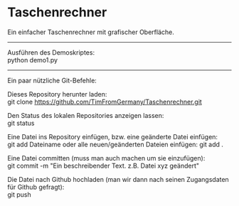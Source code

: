 # Taschenrechner
Ein einfacher Taschenrechner mit grafischer Oberfläche.

--------------------------------------
Ausführen des Demoskriptes:  
python demo1.py


--------------------------------------
Ein paar nützliche Git-Befehle:

Dieses Repository herunter laden:<br>
git clone https://github.com/TimFromGermany/Taschenrechner.git

Den Status des lokalen Repositories anzeigen lassen:  
git status

Eine Datei ins Repository einfügen, bzw. eine geänderte Datei einfügen:  
git add Dateiname
oder alle neuen/geänderten Dateien einfügen:
git add .

Eine Datei committen (muss man auch machen um sie einzufügen):  
git commit -m "Ein beschreibender Text. z.B. Datei xyz geändert"

Die Datei nach Github hochladen (man wir dann nach seinen Zugangsdaten für Github gefragt):  
git push
